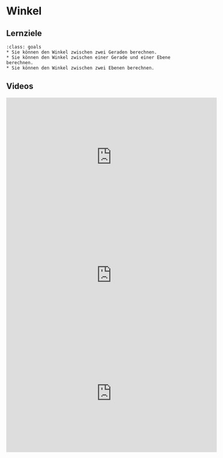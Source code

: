 # Winkel

## Lernziele

```{admonition} Lernziele 
:class: goals
* Sie können den Winkel zwischen zwei Geraden berechnen.
* Sie können den Winkel zwischen einer Gerade und einer Ebene berechnen.
* Sie können den Winkel zwischen zwei Ebenen berechnen.
```

## Videos

<iframe width="560" height="315" src="https://www.youtube.com/embed/lXyZFjeMLOo" title="YouTube video player" frameborder="0" allow="accelerometer; autoplay; clipboard-write; encrypted-media; gyroscope; picture-in-picture" allowfullscreen></iframe>

<iframe width="560" height="315" src="https://www.youtube.com/embed/ZC0SHn5UK-Y" title="YouTube video player" frameborder="0" allow="accelerometer; autoplay; clipboard-write; encrypted-media; gyroscope; picture-in-picture" allowfullscreen></iframe>

<iframe width="560" height="315" src="https://www.youtube.com/embed/ptm0ZabQCN8" title="YouTube video player" frameborder="0" allow="accelerometer; autoplay; clipboard-write; encrypted-media; gyroscope; picture-in-picture" allowfullscreen></iframe>


